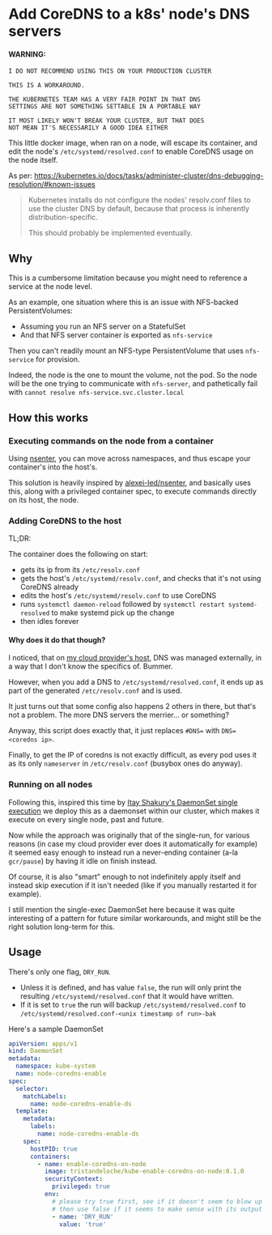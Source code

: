# Add CoreDNS to a k8s' node's DNS servers

#### WARNING: 
    I DO NOT RECOMMEND USING THIS ON YOUR PRODUCTION CLUSTER
    
    THIS IS A WORKAROUND. 
    
    THE KUBERNETES TEAM HAS A VERY FAIR POINT IN THAT DNS 
    SETTINGS ARE NOT SOMETHING SETTABLE IN A PORTABLE WAY
    
    IT MOST LIKELY WON'T BREAK YOUR CLUSTER, BUT THAT DOES
    NOT MEAN IT'S NECESSARILY A GOOD IDEA EITHER

This little docker image, when ran on a node, will escape its container, and edit the node's `/etc/systemd/resolved.conf` 
to enable CoreDNS usage on the node itself.

As per: https://kubernetes.io/docs/tasks/administer-cluster/dns-debugging-resolution/#known-issues
> Kubernetes installs do not configure the nodes' resolv.conf files to use the cluster DNS by default, 
> because that process is inherently distribution-specific. 
>
> This should probably be implemented eventually.

## Why

This is a cumbersome limitation because you might need to reference a service at the node level.

As an example, one situation where this is an issue with NFS-backed PersistentVolumes:
- Assuming you run an NFS server on a StatefulSet
- And that NFS server container is exported as `nfs-service`

Then you can't readily mount an NFS-type PersistentVolume that uses `nfs-service` for provision.

Indeed, the node is the one to mount the volume, not the pod. So the node will be the one trying to
communicate with `nfs-server`, and pathetically fail with `cannot resolve nfs-service.svc.cluster.local`

## How this works

### Executing commands on the node from a container

Using [nsenter](https://man7.org/linux/man-pages/man1/nsenter.1.html), you can move across namespaces, and
thus escape your container's into the host's.

This solution is heavily inspired by [alexei-led/nsenter](https://github.com/alexei-led/nsenter), and basically
uses this, along with a privileged container spec, to execute commands directly on its host, the node.

### Adding CoreDNS to the host

TL;DR:

The container does the following on start:
- gets its ip from its `/etc/resolv.conf`
- gets the host's `/etc/systemd/resolv.conf`, and checks that it's not using CoreDNS already
- edits the host's `/etc/systemd/resolv.conf` to use CoreDNS
- runs `systemctl daemon-reload` followed by `systemctl restart systemd-resolved` to make systemd pick up the change
- then idles forever

#### Why does it do that though?

I noticed, that on [my cloud provider's host](https://scaleway.com/), DNS was managed externally, in a way
that I don't know the specifics of. Bummer.

However, when you add a DNS to `/etc/systemd/resolved.conf`, it ends up as part of the generated
`/etc/resolv.conf` and is used.

It just turns out that some config also happens 2 others in there, but that's not a problem. 
The more DNS servers the merrier... or something?

Anyway, this script does exactly that, it just replaces `#DNS=` with `DNS=<coredns ip>`.

Finally, to get the IP of coredns is not exactly difficult, as every pod uses it as its
only `nameserver` in `/etc/resolv.conf` (busybox ones do anyway).


### Running on all nodes

Following this, inspired this time by [Itay Shakury's DaemonSet single execution](http://blog.itaysk.com/2017/12/26/the-single-use-daemonset-pattern-and-prepulling-images-in-kubernetes)
we deploy this as a daemonset within our cluster, which makes it execute on every single node, past and future.

Now while the approach was originally that of the single-run, for various reasons (in case my cloud provider ever does
it automatically for example) it seemed easy enough to instead run a never-ending container (a-la `gcr/pause`)
by having it idle on finish instead. 

Of course, it is also "smart" enough to not indefinitely apply itself and instead
skip execution if it isn't needed (like if you manually restarted it for example).

I still mention the single-exec DaemonSet here because it was quite interesting of a pattern for future similar
workarounds, and might still be the right solution long-term for this.

## Usage

There's only one flag, `DRY_RUN`. 
- Unless it is defined, and has value `false`, the run will only print the resulting
`/etc/systemd/resolved.conf` that it would have written.
- If it is set to `true` the run will backup `/etc/systemd/resolved.conf` to `/etc/systemd/resolved.conf-<unix timestamp of run>-bak`

Here's a sample DaemonSet

```yaml
apiVersion: apps/v1
kind: DaemonSet
metadata:
  namespace: kube-system
  name: node-coredns-enable
spec:
  selector:
    matchLabels:
      name: node-coredns-enable-ds
  template:
    metadata:
      labels:
        name: node-coredns-enable-ds
    spec:
      hostPID: true
      containers:
        - name: enable-coredns-on-node
          image: tristandeloche/kube-enable-coredns-on-node:0.1.0
          securityContext:
            privileged: true
          env:
            # please try true first, see if it doesn't seem to blow up your cluster, 
            # then use false if it seems to make sense with its output
            - name: 'DRY_RUN'
              value: 'true'
```
